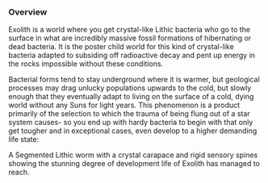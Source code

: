 ### Overview

Exolith is a world where you get crystal-like Lithic bacteria who go to the surface in what are incredibly massive fossil formations of hibernating or dead bacteria.  It is the poster child world for this kind of crystal-like bacteria adapted to subsiding off radioactive decay and pent up energy in the rocks impossible without these conditions.

Bacterial forms tend to stay underground where it is warmer, but geological processes may drag unlucky populations upwards to the cold, but slowly enough that they eventually adapt to living on the surface of a cold, dying world without any Suns for light years.  This phenomenon is a product primarily of the selection to which the trauma of being flung out of a star system causes- so you end up with hardy bacteria to begin with that only get tougher and in exceptional cases, even develop to a higher demanding life state:

A Segmented Lithic worm with a crystal carapace and rigid sensory spines showing the stunning degree of development life of Exolith has managed to reach.
